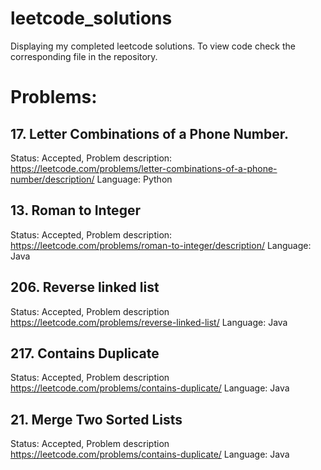 # leetcode_solutions
Displaying my completed leetcode solutions. To view code check the corresponding file in the repository.

# Problems:

## 17. Letter Combinations of a Phone Number. 
Status: Accepted, Problem description: https://leetcode.com/problems/letter-combinations-of-a-phone-number/description/ Language: Python
## 13. Roman to Integer
Status: Accepted, Problem description: https://leetcode.com/problems/roman-to-integer/description/ Language: Java
## 206. Reverse linked list
Status: Accepted, Problem description https://leetcode.com/problems/reverse-linked-list/ Language: Java
## 217. Contains Duplicate
Status: Accepted, Problem description https://leetcode.com/problems/contains-duplicate/ Language: Java
## 21. Merge Two Sorted Lists
Status: Accepted, Problem description https://leetcode.com/problems/contains-duplicate/ Language: Java
